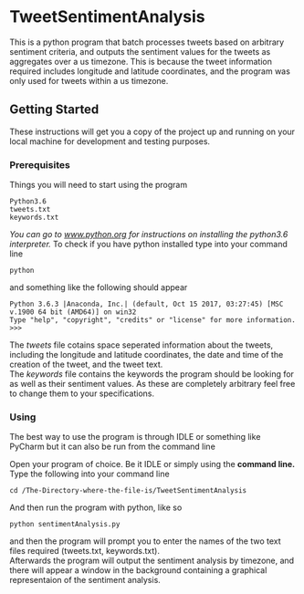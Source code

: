 # TweetSentimentAnalysis

This is a python program that batch processes tweets based on arbitrary sentiment criteria, and outputs the sentiment values for the tweets as aggregates over a us timezone. This is because the tweet information required includes longitude and latitude coordinates, and the program was only used for tweets within a us timezone.

## Getting Started

These instructions will get you a copy of the project up and running on your local machine for development and testing purposes.

### Prerequisites

Things you will need to start using the program 
 
```
Python3.6
tweets.txt
keywords.txt
```
_You can go to www.python.org for instructions on installing the python3.6 interpreter._
To check if you have python installed type into your command line
```
python
```
and something like the following should appear
```
Python 3.6.3 |Anaconda, Inc.| (default, Oct 15 2017, 03:27:45) [MSC v.1900 64 bit (AMD64)] on win32
Type "help", "copyright", "credits" or "license" for more information.
>>>
```
The _tweets_ file cotains space seperated information about the tweets, including the longitude and latitude coordinates, the date and time of the creation of the tweet, and the tweet text.<br/>
The _keywords_ file contains the keywords the program should be looking for as well as their sentiment values. As these are completely arbitrary feel free to change them to your specifications.
 
### Using

The best way to use the program is through IDLE or something like PyCharm but it can also be run from the command line

Open your program of choice. Be it IDLE or simply using the <b>command line.</b>
Type the following into your command line
```
cd /The-Directory-where-the-file-is/TweetSentimentAnalysis
```

And then run the program with python, like so

```
python sentimentAnalysis.py
```
and then the program will prompt you to enter the names of the two text files required (tweets.txt, keywords.txt).<br/>
Afterwards the program will output the sentiment analysis by timezone, and there will appear a window in the background containing a graphical representaion of the sentiment analysis.

